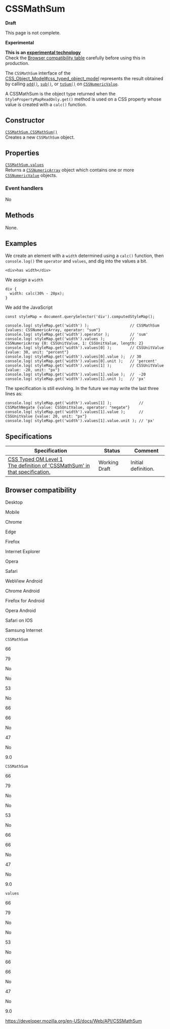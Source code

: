 # CSSMathSum

**Draft**

This page is not complete.

**Experimental**

**This is an [experimental technology](https://developer.mozilla.org/en-US/docs/MDN/Guidelines/Conventions_definitions#experimental)**  
Check the [Browser compatibility table](#browser_compatibility) carefully before using this in production.

The `CSSMathSum` interface of the [CSS_Object_Model\#css_typed_object_model](css_object_model#css_typed_object_model) represents the result obtained by calling [`add()`](cssnumericvalue/add), [`sub()`](cssnumericvalue/sub), or [`toSum()`](cssnumericvalue/tosum) on [`CSSNumericValue`](cssnumericvalue).

A CSSMathSum is the object type returned when the `StylePropertyMapReadOnly.get()` method is used on a CSS property whose value is created with a `calc()` function.

## Constructor

[`CSSMathSum.CSSMathSum()`](cssmathsum/cssmathsum)  
Creates a new `CSSMathSum` object.

## Properties

[`CSSMathSum.values`](cssmathsum/values)  
Returns a [`CSSNumericArray`](cssnumericarray) object which contains one or more [`CSSNumericValue`](cssnumericvalue) objects.

### Event handlers

No

## Methods

None.

## Examples

We create an element with a `width` determined using a `calc()` function, then `console.log()` the `operator` and `values`, and dig into the values a bit.

    <div>has width</div>

We assign a `width`

    div {
      width: calc(30% - 20px);
    }

We add the JavaScript

    const styleMap = document.querySelector('div').computedStyleMap();

    console.log( styleMap.get('width') );                  // CSSMathSum {values: CSSNumericArray, operator: "sum"}
    console.log( styleMap.get('width').operator );         // 'sum'
    console.log( styleMap.get('width').values );           // CSSNumericArray {0: CSSUnitValue, 1: CSSUnitValue, length: 2}
    console.log( styleMap.get('width').values[0] );        // CSSUnitValue {value: 30, unit: "percent"}
    console.log( styleMap.get('width').values[0].value );  // 30
    console.log( styleMap.get('width').values[0].unit );   // 'percent'
    console.log( styleMap.get('width').values[1] );        // CSSUnitValue {value: -20, unit: "px"}
    console.log( styleMap.get('width').values[1].value );  //  -20
    console.log( styleMap.get('width').values[1].unit );   // 'px'

The specification is still evolving. In the future we may write the last three lines as:

    console.log( styleMap.get('width').values[1] );            // CSSMathNegate {value: CSSUnitValue, operator: "negate"}
    console.log( styleMap.get('width').values[1].value );      // CSSUnitValue {value: 20, unit: "px"}
    console.log( styleMap.get('width').values[1].value.unit ); // 'px'

## Specifications

<table><thead><tr class="header"><th>Specification</th><th>Status</th><th>Comment</th></tr></thead><tbody><tr class="odd"><td><a href="https://drafts.css-houdini.org/css-typed-om-1/#cssmathsum">CSS Typed OM Level 1<br />
<span class="small">The definition of 'CSSMathSum' in that specification.</span></a></td><td><span class="spec-wd">Working Draft</span></td><td>Initial definition.</td></tr></tbody></table>

## Browser compatibility

Desktop

Mobile

Chrome

Edge

Firefox

Internet Explorer

Opera

Safari

WebView Android

Chrome Android

Firefox for Android

Opera Android

Safari on IOS

Samsung Internet

`CSSMathSum`

66

79

No

No

53

No

66

66

No

47

No

9.0

`CSSMathSum`

66

79

No

No

53

No

66

66

No

47

No

9.0

`values`

66

79

No

No

53

No

66

66

No

47

No

9.0

<a href="https://developer.mozilla.org/en-US/docs/Web/API/CSSMathSum" class="_attribution-link">https://developer.mozilla.org/en-US/docs/Web/API/CSSMathSum</a>
